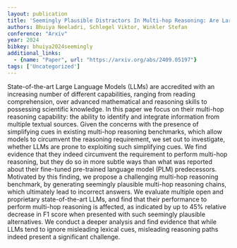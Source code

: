 ```yaml
---
layout: publication
title: 'Seemingly Plausible Distractors In Multi-hop Reasoning: Are Large Language Models Attentive Readers?'
authors: Bhuiya Neeladri, Schlegel Viktor, Winkler Stefan
conference: "Arxiv"
year: 2024
bibkey: bhuiya2024seemingly
additional_links:
  - {name: "Paper", url: "https://arxiv.org/abs/2409.05197"}
tags: ['Uncategorized']
---
```

State-of-the-art Large Language Models (LLMs) are accredited with an
increasing number of different capabilities, ranging from reading
comprehension, over advanced mathematical and reasoning skills to possessing
scientific knowledge. In this paper we focus on their multi-hop reasoning
capability: the ability to identify and integrate information from multiple
textual sources.
  Given the concerns with the presence of simplifying cues in existing
multi-hop reasoning benchmarks, which allow models to circumvent the reasoning
requirement, we set out to investigate, whether LLMs are prone to exploiting
such simplifying cues. We find evidence that they indeed circumvent the
requirement to perform multi-hop reasoning, but they do so in more subtle ways
than what was reported about their fine-tuned pre-trained language model (PLM)
predecessors. Motivated by this finding, we propose a challenging multi-hop
reasoning benchmark, by generating seemingly plausible multi-hop reasoning
chains, which ultimately lead to incorrect answers. We evaluate multiple open
and proprietary state-of-the-art LLMs, and find that their performance to
perform multi-hop reasoning is affected, as indicated by up to 45% relative
decrease in F1 score when presented with such seemingly plausible alternatives.
We conduct a deeper analysis and find evidence that while LLMs tend to ignore
misleading lexical cues, misleading reasoning paths indeed present a
significant challenge.
